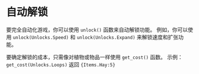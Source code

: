 # 自动解锁
要完全自动化游戏，你可以使用 `unlock()` 函数来自动解锁功能。
例如，你可以使用 `unlock(Unlocks.Speed)` 和 `unlock(Unlocks.Expand)` 来解锁速度和扩张功能。

要确定解锁的成本，只需像对植物或物品一样使用 `get_cost()` 函数。
示例：
`get_cost(Unlocks.Loops)`
返回 `{Items.Hay:5}`